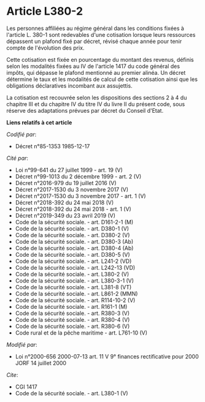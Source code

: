 # Article L380-2

Les personnes affiliées au régime général dans les conditions fixées à l'article L. 380-1 sont redevables d'une cotisation
lorsque leurs ressources dépassent un plafond fixé par décret, révisé chaque année pour tenir compte de l'évolution des prix.

Cette cotisation est fixée en pourcentage du montant des revenus, définis selon les modalités fixées au IV de l'article 1417
du code général des impôts, qui dépasse le plafond mentionné au premier alinéa. Un décret détermine le taux et les modalités
de calcul de cette cotisation ainsi que les obligations déclaratives incombant aux assujettis.

La cotisation est recouvrée selon les dispositions des sections 2 à 4 du chapitre III et du chapitre IV du titre IV du livre
II du présent code, sous réserve des adaptations prévues par décret du Conseil d'Etat.

**Liens relatifs à cet article**

_Codifié par_:

  - Décret n°85-1353 1985-12-17

_Cité par_:

  - Loi n°99-641 du 27 juillet 1999 - art. 19 (V)
  - Décret n°99-1013 du 2 décembre 1999 - art. 2 (V)
  - Décret n°2016-979 du 19 juillet 2016 (V)
  - Décret n°2017-1530 du 3 novembre 2017 (V)
  - Décret n°2017-1530 du 3 novembre 2017 - art. 1 (V)
  - Décret n°2018-392 du 24 mai 2018 (V)
  - Décret n°2018-392 du 24 mai 2018 - art. 1 (V)
  - Décret n°2019-349 du 23 avril 2019 (V)
  - Code de la sécurité sociale. - art. D161-2-1 (M)
  - Code de la sécurité sociale. - art. D380-1 (V)
  - Code de la sécurité sociale. - art. D380-2 (V)
  - Code de la sécurité sociale. - art. D380-3 (Ab)
  - Code de la sécurité sociale. - art. D380-4 (Ab)
  - Code de la sécurité sociale. - art. D380-5 (V)
  - Code de la sécurité sociale. - art. L241-2 (VD)
  - Code de la sécurité sociale. - art. L242-13 (VD)
  - Code de la sécurité sociale. - art. L380-2 (V)
  - Code de la sécurité sociale. - art. L380-3-1 (V)
  - Code de la sécurité sociale. - art. L381-8 (VT)
  - Code de la sécurité sociale. - art. L861-2 (MMN)
  - Code de la sécurité sociale. - art. R114-10-2 (V)
  - Code de la sécurité sociale. - art. R161-1 (M)
  - Code de la sécurité sociale. - art. R380-3 (V)
  - Code de la sécurité sociale. - art. R380-4 (V)
  - Code de la sécurité sociale. - art. R380-6 (V)
  - Code rural et de la pêche maritime - art. L761-10 (V)

_Modifié par_:

  - Loi n°2000-656 2000-07-13 art. 11 V 9° finances rectificative pour 2000 JORF 14 juillet 2000

_Cite_:

  - CGI 1417
  - Code de la sécurité sociale. - art. L380-1 (V)
